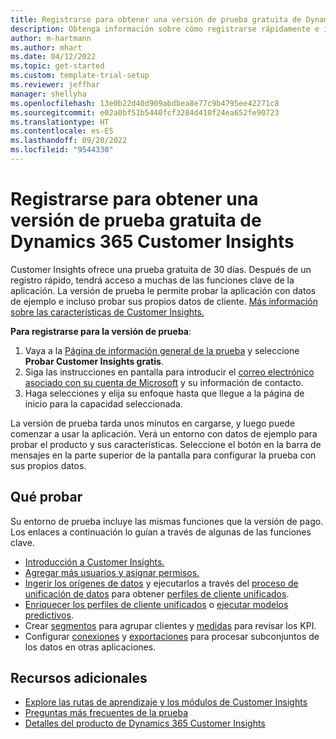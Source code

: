 ```yaml
---
title: Registrarse para obtener una versión de prueba gratuita de Dynamics 365 Customer Insights
description: Obtenga información sobre cómo registrarse rápidamente e iniciar una prueba gratuita de Customer Insights. Explore la aplicación y encuentre recursos de aprendizaje adicionales.
author: m-hartmann
ms.author: mhart
ms.date: 04/12/2022
ms.topic: get-started
ms.custom: template-trial-setup
ms.reviewer: jeffhar
manager: shellyha
ms.openlocfilehash: 13e0b22d40d909abdbea8e77c9b4795ee42271c8
ms.sourcegitcommit: e02a0bf51b5440fcf3284d410f24ea652fe90723
ms.translationtype: HT
ms.contentlocale: es-ES
ms.lasthandoff: 09/20/2022
ms.locfileid: "9544330"
---
```

# <a name="sign-up-for-a-free-dynamics-365-customer-insights-trial"></a>Registrarse para obtener una versión de prueba gratuita de Dynamics 365 Customer Insights

Customer Insights ofrece una prueba gratuita de 30 días. Después de un registro rápido, tendrá acceso a muchas de las funciones clave de la aplicación. La versión de prueba le permite probar la aplicación con datos de ejemplo e incluso probar sus propios datos de cliente. [Más información sobre las características de Customer Insights.](overview.md)

**Para registrarse para la versión de prueba**:

1. Vaya a la [Página de información general de la prueba](https://dynamics.microsoft.com/ai/customer-insights/) y seleccione **Probar Customer Insights gratis**.
1. Siga las instrucciones en pantalla para introducir el [correo electrónico asociado con su cuenta de Microsoft](https://support.microsoft.com/windows/what-is-a-microsoft-account-4a7c48e9-ff5a-e9c6-5a5c-1a57d66c3bfa) y su información de contacto.
1. Haga selecciones y elija su enfoque hasta que llegue a la página de inicio para la capacidad seleccionada.

La versión de prueba tarda unos minutos en cargarse, y luego puede comenzar a usar la aplicación. Verá un entorno con datos de ejemplo para probar el producto y sus características. Seleccione el botón en la barra de mensajes en la parte superior de la pantalla para configurar la prueba con sus propios datos.

## <a name="what-to-try"></a>Qué probar

Su entorno de prueba incluye las mismas funciones que la versión de pago. Los enlaces a continuación lo guían a través de algunas de las funciones clave.

- [Introducción a Customer Insights.](get-started.md)
- [Agregar más usuarios y asignar permisos.](permissions.md)
- [Ingerir los orígenes de datos](data-sources.md) y ejecutarlos a través del [proceso de unificación de datos](data-unification.md) para obtener [perfiles de cliente unificados](customer-profiles.md).
- [Enriquecer los perfiles de cliente unificados](enrichment-hub.md) o [ejecutar modelos predictivos](predictions-overview.md).
- Crear [segmentos](segments.md) para agrupar clientes y [medidas](measures.md) para revisar los KPI.
- Configurar [conexiones](connections.md) y [exportaciones](export-destinations.md) para procesar subconjuntos de los datos en otras aplicaciones.

## <a name="additional-resources"></a>Recursos adicionales

- [Explore las rutas de aprendizaje y los módulos de Customer Insights](/training/browse/?products=dynamics-cust-insights)
- [Preguntas más frecuentes de la prueba](trial-faq.md)
- [Detalles del producto de Dynamics 365 Customer Insights](https://dynamics.microsoft.com/ai/customer-insights/)
